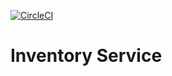 [![CircleCI](https://dl.circleci.com/status-badge/img/gh/adityapawar444/InventoryService/tree/main.svg?style=svg)](https://dl.circleci.com/status-badge/redirect/gh/adityapawar444/InventoryService/tree/main)
# Inventory Service
